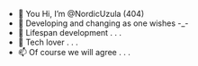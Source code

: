 - 👋 You Hi, I’m @NordicUzula (404)
- 👀 Developing and changing as one wishes -_-
- 🌱 Lifespan development . . .
- 💞️ Tech lover . . .
- 📫 Of course we will agree . . .

<!---
NordicUzula/NordicUzula is a ✨ special ✨ repository because its `README.md` (this file) appears on your GitHub profile.
You can click the Preview link to take a look at your changes.
--->
